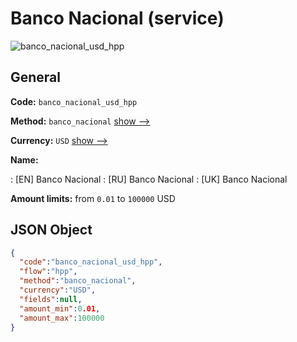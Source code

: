 
# Banco Nacional (service) 
![banco_nacional_usd_hpp](https://static.openfintech.io/payment_methods/banco_nacional_usd_hpp/logo.svg?w=400&c=v0.59.26#w200)  

## General 
 
**Code:** `banco_nacional_usd_hpp` 
 
**Method:** `banco_nacional` 
 [show -->](/payment-methods/banco_nacional/) 
 
**Currency:** `USD` [show -->](/currencies/USD/) 
 
**Name:** 
 
:	[EN] Banco Nacional 
:	[RU] Banco Nacional 
:	[UK] Banco Nacional 
 
**Amount limits:** from `0.01` to `100000` USD 

## JSON Object 

```json
{
  "code":"banco_nacional_usd_hpp",
  "flow":"hpp",
  "method":"banco_nacional",
  "currency":"USD",
  "fields":null,
  "amount_min":0.01,
  "amount_max":100000
}
```  
